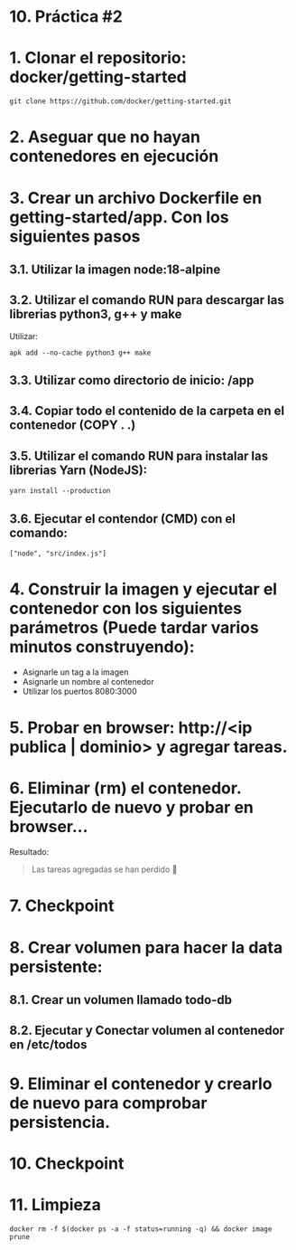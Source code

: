 # 10. Práctica #2 <!-- omit in TOC -->

# 1. Clonar el repositorio: docker/getting-started

```vim
git clone https://github.com/docker/getting-started.git
```
# 2. Aseguar que no hayan contenedores en ejecución
# 3. Crear un archivo Dockerfile en getting-started/app. Con los siguientes pasos
## 3.1. Utilizar la imagen node:18-alpine
## 3.2. Utilizar el comando RUN para descargar las librerias python3, g++ y make
Utilizar:
```vim
apk add --no-cache python3 g++ make
```
## 3.3. Utilizar como directorio de inicio: /app
## 3.4. Copiar todo el contenido de la carpeta en el contenedor (COPY . .)
## 3.5. Utilizar el comando RUN para instalar las librerias Yarn (NodeJS):
```vim
yarn install --production
```
## 3.6. Ejecutar el contendor (CMD) con el comando:
```vim
["node", "src/index.js"]
```

# 4. Construir la imagen y ejecutar el contenedor con los siguientes parámetros (Puede tardar varios minutos construyendo):
- Asignarle un tag a la imagen
- Asignarle un nombre al contenedor
- Utilizar los puertos 8080:3000

# 5. Probar en browser: http://<ip publica | dominio> y agregar tareas.

# 6. Eliminar (rm) el contenedor. Ejecutarlo de nuevo y probar en browser...
Resultado:
> Las tareas agregadas se han perdido 🤕

# 7. Checkpoint

# 8. Crear volumen para hacer la data persistente:

## 8.1. Crear un volumen llamado todo-db
## 8.2. Ejecutar y Conectar volumen al contenedor en /etc/todos

# 9. Eliminar el contenedor y crearlo de nuevo para comprobar persistencia.

# 10. Checkpoint
# 11. Limpieza
```vim
docker rm -f $(docker ps -a -f status=running -q) && docker image prune
```
